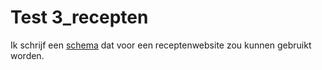 # Test 3_recepten #

Ik schrijf een [schema]() dat voor een receptenwebsite zou kunnen gebruikt worden.